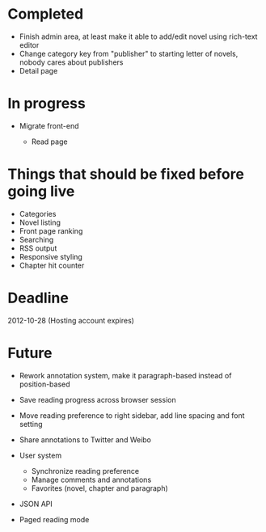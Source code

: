# Completed

* Finish admin area, at least make it able to add/edit novel using rich-text editor
* Change category key from "publisher" to starting letter of novels, nobody cares about publishers
* Detail page

# In progress

* Migrate front-end

    + Read page
    
# Things that should be fixed before going live

* Categories
* Novel listing
* Front page ranking
* Searching
* RSS output
* Responsive styling
* Chapter hit counter

# Deadline

2012-10-28 (Hosting account expires)

# Future

* Rework annotation system, make it paragraph-based instead of position-based
* Save reading progress across browser session
* Move reading preference to right sidebar, add line spacing and font setting
* Share annotations to Twitter and Weibo
* User system
    + Synchronize reading preference
    + Manage comments and annotations
    + Favorites (novel, chapter and paragraph)

* JSON API
* Paged reading mode

